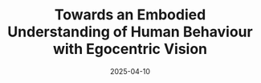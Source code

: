 ---
title: "Towards an Embodied Understanding of Human Behaviour with Egocentric Vision"
date: 2025-04-10
when: "17 June 2026"
venue: "University of Pennsylvania - Summer GRASP Seminars"
venue_url: "https://www.grasp.upenn.edu/events/summer-2025-grasp-seminar-antonino-furnari/"
draft: false
slides_url: "http://antoninofurnari.it/downloads/talks/grasp_2025.pdf"
---